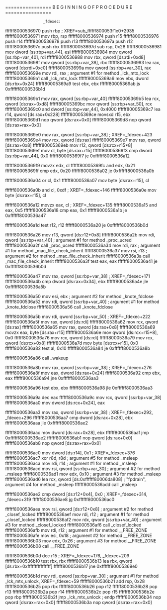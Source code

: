 ================ B E G I N N I N G   O F   P R O C E D U R E ================



                     _fdexec:
ffffff8000536970         push       rbp                                         ; XREF=sub_ffffff800053f1e0+2935
ffffff8000536971         mov        rbp, rsp
ffffff8000536974         push       r15
ffffff8000536976         push       r14
ffffff8000536978         push       r13
ffffff800053697a         push       r12
ffffff800053697c         push       rbx
ffffff800053697d         sub        rsp, 0x28
ffffff8000536981         mov        dword [ss:rbp+var_44], esi
ffffff8000536984         mov        qword [ss:rbp+var_40], rdi
ffffff8000536988         mov        rbx, qword [ds:rdi+0xd8]
ffffff800053698f         mov        qword [ss:rbp+var_38], rbx
ffffff8000536993         lea        rax, qword [ds:rdi+0xc0]
ffffff800053699a         mov        qword [ss:rbp+var_30], rax
ffffff800053699e         mov        rdi, rax                                    ; argument #1 for method _lck_mtx_lock
ffffff80005369a1         call       _lck_mtx_lock
ffffff80005369a6         mov        ebx, dword [ds:rbx+0x24]
ffffff80005369a9         test       ebx, ebx
ffffff80005369ab         js         0xffffff8000536b1d

ffffff80005369b1         mov        rax, qword [ss:rbp+var_40]
ffffff80005369b5         lea        rcx, qword [ds:rax+0xd8]
ffffff80005369bc         mov        qword [ss:rbp+var_50], rcx
ffffff80005369c0         and        dword [ss:rbp+var_44], 0x4000
ffffff80005369c7         lea        r14, qword [ds:rax+0x228]
ffffff80005369ce         movsxd     r15, ebx
ffffff80005369d1         nop        qword [ds:rax+0x0]
ffffff80005369d8         nop        qword [ds:rax+rax+0x0]

ffffff80005369e0         mov        rax, qword [ss:rbp+var_38]                  ; XREF=_fdexec+423
ffffff80005369e4         mov        rcx, qword [ds:rax]
ffffff80005369e7         mov        rax, qword [ds:rax+0x8]
ffffff80005369eb         mov        r12, qword [ds:rcx+r15*8]
ffffff80005369ef         mov        cl, byte [ds:rax+r15]
ffffff80005369f3         cmp        dword [ss:rbp+var_44], 0x0
ffffff80005369f7         je         0xffffff8000536a12

ffffff80005369f9         movzx      edx, cl
ffffff80005369fc         and        edx, 0x21
ffffff80005369ff         cmp        edx, 0x20
ffffff8000536a02         je         0xffffff8000536a0b

ffffff8000536a04         or         cl, 0x1
ffffff8000536a07         mov        byte [ds:rax+r15], cl

ffffff8000536a0b         and        cl, 0xdf                                    ; XREF=_fdexec+146
ffffff8000536a0e         mov        byte [ds:rax+r15], cl

ffffff8000536a12         movzx      eax, cl                                     ; XREF=_fdexec+135
ffffff8000536a15         and        eax, 0x5
ffffff8000536a18         cmp        eax, 0x1
ffffff8000536a1b         je         0xffffff8000536a47

ffffff8000536a1d         test       r12, r12
ffffff8000536a20         je         0xffffff8000536b0d

ffffff8000536a26         mov        r13, qword [ds:r12+0x8]
ffffff8000536a2b         mov        rdi, qword [ss:rbp+var_40]                  ; argument #1 for method _proc_ucred
ffffff8000536a2f         call       _proc_ucred
ffffff8000536a34         mov        rdi, rax                                    ; argument #1 for method _mac_file_check_inherit
ffffff8000536a37         mov        rsi, r13                                    ; argument #2 for method _mac_file_check_inherit
ffffff8000536a3a         call       _mac_file_check_inherit
ffffff8000536a3f         test       eax, eax
ffffff8000536a41         je         0xffffff8000536b0d

ffffff8000536a47         mov        rax, qword [ss:rbp+var_38]                  ; XREF=_fdexec+171
ffffff8000536a4b         cmp        dword [ds:rax+0x34], ebx
ffffff8000536a4e         jle        0xffffff8000536a5b

ffffff8000536a50         mov        esi, ebx                                    ; argument #2 for method _knote_fdclose
ffffff8000536a52         mov        rdi, qword [ss:rbp+var_40]                  ; argument #1 for method _knote_fdclose
ffffff8000536a56         call       _knote_fdclose

ffffff8000536a5b         mov        rdi, qword [ss:rbp+var_50]                  ; XREF=_fdexec+222
ffffff8000536a5f         mov        rax, qword [ds:rdi]
ffffff8000536a62         mov        rcx, qword [ds:rax]
ffffff8000536a65         mov        rax, qword [ds:rax+0x8]
ffffff8000536a69         movzx      eax, byte [ds:rax+r15]
ffffff8000536a6e         mov        qword [ds:rcx+r15*8], 0x0
ffffff8000536a76         mov        rcx, qword [ds:rdi]
ffffff8000536a79         mov        rcx, qword [ds:rcx+0x8]
ffffff8000536a7d         mov        byte [ds:rcx+r15], 0x0
ffffff8000536a82         test       al, 0x10
ffffff8000536a84         je         0xffffff8000536a8b

ffffff8000536a86         call       _wakeup

ffffff8000536a8b         mov        rax, qword [ss:rbp+var_38]                  ; XREF=_fdexec+276
ffffff8000536a8f         mov        eax, dword [ds:rax+0x24]
ffffff8000536a92         cmp        ebx, eax
ffffff8000536a94         jne        0xffffff8000536aa3

ffffff8000536a96         test       ebx, ebx
ffffff8000536a98         jle        0xffffff8000536aa3

ffffff8000536a9a         dec        eax
ffffff8000536a9c         mov        rcx, qword [ss:rbp+var_38]
ffffff8000536aa0         mov        dword [ds:rcx+0x24], eax

ffffff8000536aa3         mov        rax, qword [ss:rbp+var_38]                  ; XREF=_fdexec+292, _fdexec+296
ffffff8000536aa7         cmp        dword [ds:rax+0x28], ebx
ffffff8000536aaa         jle        0xffffff8000536ae2

ffffff8000536aac         mov        dword [ds:rax+0x28], ebx
ffffff8000536aaf         jmp        0xffffff8000536ae2
ffffff8000536ab1         nop        qword [ds:rax+0x0]
ffffff8000536ab8         nop        qword [ds:rax+rax+0x0]

ffffff8000536ac0         mov        dword [ds:r14], 0x1                         ; XREF=_fdexec+376
ffffff8000536ac7         xor        r8d, r8d                                    ; argument #5 for method _msleep
ffffff8000536aca         mov        rdi, r14                                    ; argument #1 for method _msleep
ffffff8000536acd         mov        rsi, qword [ss:rbp+var_30]                  ; argument #2 for method _msleep
ffffff8000536ad1         mov        edx, 0x10                                   ; argument #3 for method _msleep
ffffff8000536ad6         lea        rcx, qword [ds:0xffffff80006da808]          ; "fpdrain", argument #4 for method _msleep
ffffff8000536add         call       _msleep

ffffff8000536ae2         cmp        dword [ds:r12+0x4], 0x0                     ; XREF=_fdexec+314, _fdexec+319
ffffff8000536ae8         jg         0xffffff8000536ac0

ffffff8000536aea         mov        rsi, qword [ds:r12+0x8]                     ; argument #2 for method _closef_locked
ffffff8000536aef         mov        rdi, r12                                    ; argument #1 for method _closef_locked
ffffff8000536af2         mov        rdx, qword [ss:rbp+var_40]                  ; argument #3 for method _closef_locked
ffffff8000536af6         call       _closef_locked
ffffff8000536afb         mov        rdi, r12                                    ; argument #1 for method __FREE_ZONE
ffffff8000536afe         mov        esi, 0x18                                   ; argument #2 for method __FREE_ZONE
ffffff8000536b03         mov        edx, 0x26                                   ; argument #3 for method __FREE_ZONE
ffffff8000536b08         call       __FREE_ZONE

ffffff8000536b0d         dec        r15                                         ; XREF=_fdexec+176, _fdexec+209
ffffff8000536b10         test       rbx, rbx
ffffff8000536b13         lea        rbx, qword [ds:rbx+0xffffffffffffffff]
ffffff8000536b17         jne        0xffffff80005369e0

ffffff8000536b1d         mov        rdi, qword [ss:rbp+var_30]                  ; argument #1 for method _lck_mtx_unlock, XREF=_fdexec+59
ffffff8000536b21         add        rsp, 0x28
ffffff8000536b25         pop        rbx
ffffff8000536b26         pop        r12
ffffff8000536b28         pop        r13
ffffff8000536b2a         pop        r14
ffffff8000536b2c         pop        r15
ffffff8000536b2e         pop        rbp
ffffff8000536b2f         jmp        _lck_mtx_unlock
                        ; endp
ffffff8000536b34         nop        qword [ds:rax+rax+0x0]
ffffff8000536b3a         nop        qword [ds:rax+rax+0x0]
